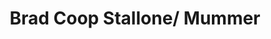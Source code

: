 ---
pid: ch215
title: Brad Coop Stallone/ Mummer
location_transcription: Italian Market
coordinates: "[-75.157907512547, 39.939085279722]"
zipcode: 
gen_neighborhood: 
neighborhood: 
outside_phl: 
age: 
age_range: 
instagram: 
image_file_name: ch_215.jpg
proposal_transcription: |-
  Bradley Cooper Boxing Bruce Willis in a Ring, while Sylvester Stallone is the ref !
  OR!
  A free Philly Pale ale fountain with drunk stumbling mummers fountaining it out of their mouths like vomit
topic: Person
topic_summary: 0, 0
type: Fountain,Other No Form
keywords_other: 
credit: 
image_labels: 
twitter: 
facebook: 
permalink: "/monuments/ch215/"
layout: item-page
---